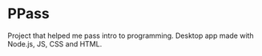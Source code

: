 # PPass

Project that helped me pass intro to programming. Desktop app made with Node.js, JS, CSS and HTML.
